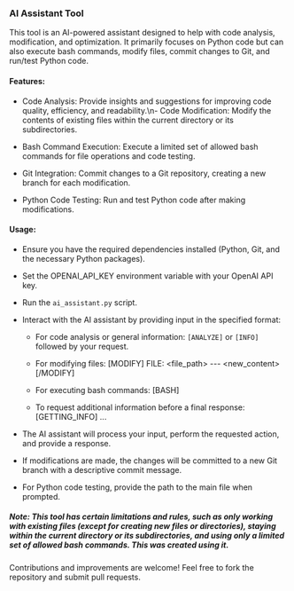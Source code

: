 ### AI Assistant Tool

This tool is an AI-powered assistant designed to help with code analysis, modification, and optimization. It primarily focuses on Python code but can also execute bash commands, modify files, commit changes to Git, and run/test Python code.

#### Features:

- Code Analysis: Provide insights and suggestions for improving code quality, efficiency, and readability.\n- Code Modification: Modify the contents of existing files within the current directory or its subdirectories.

- Bash Command Execution: Execute a limited set of allowed bash commands for file operations and code testing.

- Git Integration: Commit changes to a Git repository, creating a new branch for each modification.

- Python Code Testing: Run and test Python code after making modifications.

#### Usage:

- Ensure you have the required dependencies installed (Python, Git, and the necessary Python packages).

- Set the OPENAI_API_KEY environment variable with your OpenAI API key.

- Run the `ai_assistant.py` script.

- Interact with the AI assistant by providing input in the specified format:

  - For code analysis or general information: `[ANALYZE]` or `[INFO]` followed by your request.
  
  - For modifying files: [MODIFY] FILE: <file_path> --- <new_content> [/MODIFY]   
  
  - For executing bash commands: [BASH] <command>
  
  - To request additional information before a final response: [GETTING_INFO] <command1> <command2> ...

- The AI assistant will process your input, perform the requested action, and provide a response.

- If modifications are made, the changes will be committed to a new Git branch with a descriptive commit message.

- For Python code testing, provide the path to the main file when prompted.

##### Note: This tool has certain limitations and rules, such as only working with existing files (except for creating new files or directories), staying within the current directory or its subdirectories, and using only a limited set of allowed bash commands. This was created using it.

Contributions and improvements are welcome! Feel free to fork the repository and submit pull requests.